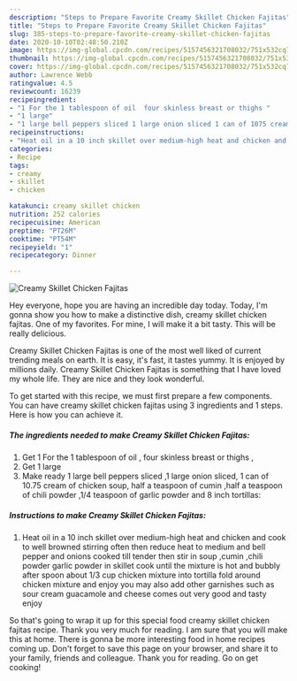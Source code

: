 ```yaml
---
description: "Steps to Prepare Favorite Creamy Skillet Chicken Fajitas"
title: "Steps to Prepare Favorite Creamy Skillet Chicken Fajitas"
slug: 385-steps-to-prepare-favorite-creamy-skillet-chicken-fajitas
date: 2020-10-10T02:48:50.210Z
image: https://img-global.cpcdn.com/recipes/5157456321708032/751x532cq70/creamy-skillet-chicken-fajitas-recipe-main-photo.jpg
thumbnail: https://img-global.cpcdn.com/recipes/5157456321708032/751x532cq70/creamy-skillet-chicken-fajitas-recipe-main-photo.jpg
cover: https://img-global.cpcdn.com/recipes/5157456321708032/751x532cq70/creamy-skillet-chicken-fajitas-recipe-main-photo.jpg
author: Lawrence Webb
ratingvalue: 4.5
reviewcount: 16239
recipeingredient:
- "1 For the 1 tablespoon of oil  four skinless breast or thighs "
- "1 large"
- "1 large bell peppers sliced 1 large onion sliced 1 can of 1075 cream of chicken soup half a teaspoon of cumin half a teaspoon of chili powder 14 teaspoon of garlic powder and 8 inch tortillas"
recipeinstructions:
- "Heat oil in a 10 inch skillet over medium-high heat and chicken and cook to well browned stirring often then reduce heat to medium and bell pepper and onions cooked till tender then stir in soup ,cumin ,chili powder garlic powder in skillet cook until the mixture is hot and bubbly after spoon about 1/3 cup chicken mixture into tortilla fold around chicken mixture and enjoy you may also add other garnishes such as sour cream guacamole and cheese comes out very good and tasty enjoy"
categories:
- Recipe
tags:
- creamy
- skillet
- chicken

katakunci: creamy skillet chicken 
nutrition: 252 calories
recipecuisine: American
preptime: "PT26M"
cooktime: "PT54M"
recipeyield: "1"
recipecategory: Dinner

---
```



![Creamy Skillet Chicken Fajitas](https://img-global.cpcdn.com/recipes/5157456321708032/751x532cq70/creamy-skillet-chicken-fajitas-recipe-main-photo.jpg)

Hey everyone, hope you are having an incredible day today. Today, I'm gonna show you how to make a distinctive dish, creamy skillet chicken fajitas. One of my favorites. For mine, I will make it a bit tasty. This will be really delicious.



Creamy Skillet Chicken Fajitas is one of the most well liked of current trending meals on earth. It is easy, it's fast, it tastes yummy. It is enjoyed by millions daily. Creamy Skillet Chicken Fajitas is something that I have loved my whole life. They are nice and they look wonderful.


To get started with this recipe, we must first prepare a few components. You can have creamy skillet chicken fajitas using 3 ingredients and 1 steps. Here is how you can achieve it.

<!--inarticleads1-->

##### The ingredients needed to make Creamy Skillet Chicken Fajitas:

1. Get 1 For the 1 tablespoon of oil , four skinless breast or thighs ,
1. Get 1 large
1. Make ready 1 large bell peppers sliced ,1 large onion sliced, 1 can of 10.75 cream of chicken soup, half a teaspoon of cumin ,half a teaspoon of chili powder ,1/4 teaspoon of garlic powder and 8 inch tortillas:




<!--inarticleads2-->

##### Instructions to make Creamy Skillet Chicken Fajitas:

1. Heat oil in a 10 inch skillet over medium-high heat and chicken and cook to well browned stirring often then reduce heat to medium and bell pepper and onions cooked till tender then stir in soup ,cumin ,chili powder garlic powder in skillet cook until the mixture is hot and bubbly after spoon about 1/3 cup chicken mixture into tortilla fold around chicken mixture and enjoy you may also add other garnishes such as sour cream guacamole and cheese comes out very good and tasty enjoy




So that's going to wrap it up for this special food creamy skillet chicken fajitas recipe. Thank you very much for reading. I am sure that you will make this at home. There is gonna be more interesting food in home recipes coming up. Don't forget to save this page on your browser, and share it to your family, friends and colleague. Thank you for reading. Go on get cooking!
